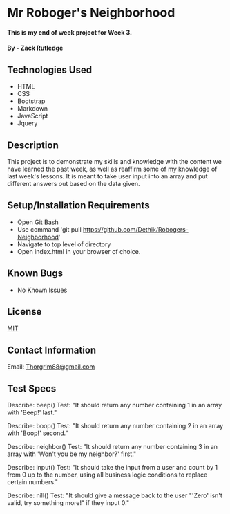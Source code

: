 # Mr Roboger's Neighborhood

#### This is my end of week project for Week 3.

#### By - Zack Rutledge

## Technologies Used

* HTML
* CSS
* Bootstrap
* Markdown
* JavaScript
* Jquery

## Description

This project is to demonstrate my skills and knowledge with the content we have learned the past week, as well as reaffirm some of my knowledge of last week's lessons. It is meant to take user input into an array and put different answers out based on the data given.

## Setup/Installation Requirements

* Open Git Bash
* Use command 'git pull https://github.com/Dethik/Robogers-Neighborhood'
* Navigate to top level of directory
* Open index.html in your browser of choice.

## Known Bugs

* No Known Issues

## License

[MIT](LICENSE.txt)

## Contact Information

Email: Thorgrim88@gmail.com

## Test Specs

Describe: beep()
Test: "It should return any number containing 1 in an array with 'Beep!' last."

Describe: boop()
Test: "It should return any number containing 2 in an array with 'Boop!' second."

Describe: neighbor()
Test: "It should return any number containing 3 in an array with 'Won't you be my neighbor?' first."

Describe: input()
Test: "It should take the input from a user and count by 1 from 0 up to the number, using all business logic conditions to replace certain numbers."

Describe: nill()
Test: "It should give a message back to the user "'Zero' isn't valid, try something more!" if they input 0."